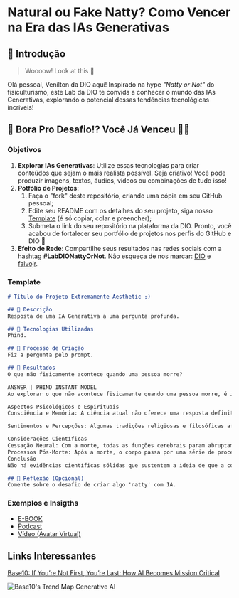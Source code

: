 # Natural ou Fake Natty? Como Vencer na Era das IAs Generativas

## 🚀 Introdução

> Woooow! Look at this 👀

Olá pessoal, Venilton da DIO aqui! Inspirado na hype _"Natty or Not"_ do fisiculturismo, este Lab da DIO te convida a conhecer o mundo das IAs Generativas, explorando o potencial dessas tendências tecnológicas incríveis!

## 🎯 Bora Pro Desafio!? Você Já Venceu 💪🤓

### Objetivos

1. **Explorar IAs Generativas**: Utilize essas tecnologias para criar conteúdos que sejam o mais realista possível. Seja criativo! Você pode produzir imagens, textos, áudios, vídeos ou combinações de tudo isso!
1. **Potfólio de Projetos**:
    1. Faça o "fork" deste repositório, criando uma cópia em seu GitHub pessoal;
    2. Edite seu README com os detalhes do seu projeto, siga nosso [Template](#template) (é só copiar, colar e preencher);
    3. Submeta o link do seu repositório na plataforma da DIO. Pronto, você acabou de fortalecer seu portfólio de projetos nos perfis do GitHub e DIO 🚀
1. **Efeito de Rede**: Compartilhe seus resultados nas redes sociais com a hashtag **#LabDIONattyOrNot**. Não esqueça de nos marcar: [DIO](https://www.linkedin.com/school/dio-makethechange) e [falvojr](https://www.linkedin.com/in/falvojr).

### Template

```markdown
# Título do Projeto Extremamente Aesthetic ;)

## 📒 Descrição
Resposta de uma IA Generativa a uma pergunta profunda.

## 🤖 Tecnologias Utilizadas
Phind.

## 🧐 Processo de Criação
Fiz a pergunta pelo prompt.

## 🚀 Resultados
O que não fisicamente acontece quando uma pessoa morre?

ANSWER | PHIND INSTANT MODEL
Ao explorar o que não acontece fisicamente quando uma pessoa morre, é importante distinguir entre o fim da atividade cerebral e os processos que ocorrem após a morte. A morte é definida pela cessação completa das funções vitais, incluindo a atividade cerebral. No entanto, a questão sugere um foco nos aspectos psicológicos e possíveis continuidades da consciência além da morte, que são temas complexos e muitas vezes discutidos fora do escopo da ciência convencional.

Aspectos Psicológicos e Espirituais
Consciência e Memória: A ciência atual não oferece uma resposta definitiva sobre a persistência da consciência ou da memória após a morte. Pesquisas sobre experiências de quase morte (EQMs) sugerem que algumas pessoas relatam percepções e memórias claras antes de retornarem à vida, mas isso não confirma a continuação da consciência após a morte 1.

Sentimentos e Percepções: Algumas tradições religiosas e filosóficas afirmam a existência de estados de existência além da vida física, onde a alma ou espírito pode continuar a experimentar sentimentos, percepções e até mesmo progressão espiritual. No entanto, essas crenças geralmente não são suportadas por evidências científicas empíricas.

Considerações Científicas
Cessação Neural: Com a morte, todas as funções cerebrais param abruptamente. Isso inclui a atividade elétrica cerebral, a produção de neurotransmissores e a capacidade de processar informações. Não há sinais de atividade neural após a morte 1.
Processos Pós-Morte: Após a morte, o corpo passa por uma série de processos físicos, incluindo decomposição, mummificação, e eventual esqueletização. Estes são processos naturais e biológicos que ocorrem independentemente de qualquer forma de consciência ou experiência 23.
Conclusão
Não há evidências científicas sólidas que sustentem a ideia de que a consciência ou a memória continuam após a morte. A ciência foca nos processos físicos e biológicos que ocorrem após a morte, incluindo a decomposição do corpo. Questões sobre a natureza da morte e a possibilidade de existências além da vida física são profundamente pessoais e variam amplamente entre diferentes culturas, tradições religiosas e sistemas filosóficos.

## 💭 Reflexão (Opcional)
Comente sobre o desafio de criar algo 'natty' com IA.
```

### Exemplos e Insigths

- [E-BOOK](/exemplos/E-BOOK.md)
- [Podcast](/exemplos/PODCAST.md)
- [Vídeo (Avatar Virtual)](/exemplos/VIDEO.md)

## Links Interessantes

[Base10: If You’re Not First, You’re Last: How AI Becomes Mission Critical](https://base10.vc/post/generative-ai-mission-critical/)

![Base10's Trend Map Generative AI](https://github.com/digitalinnovationone/lab-natty-or-not/assets/730492/f4df26e8-f8f7-4419-8252-c69d73ea930c)
